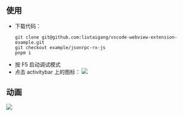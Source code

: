 ## 使用
- 下载代码：
  ```
  git clone git@github.com:liutaigang/vscode-webview-extension-example.git
  git checkout example/jsonrpc-rx-js
  pnpm i
  ```
- 按 F5 启动调试模式
- 点击 activitybar 上的图标： ![](https://raw.githubusercontent.com/liutaigang/vscode-webview-extension-example/main/documents/assets/activitybar-icon.png)

## 动画
![](https://raw.githubusercontent.com/liutaigang/vscode-webview-extension-example/main/documents/assets/usage-example.gif)


